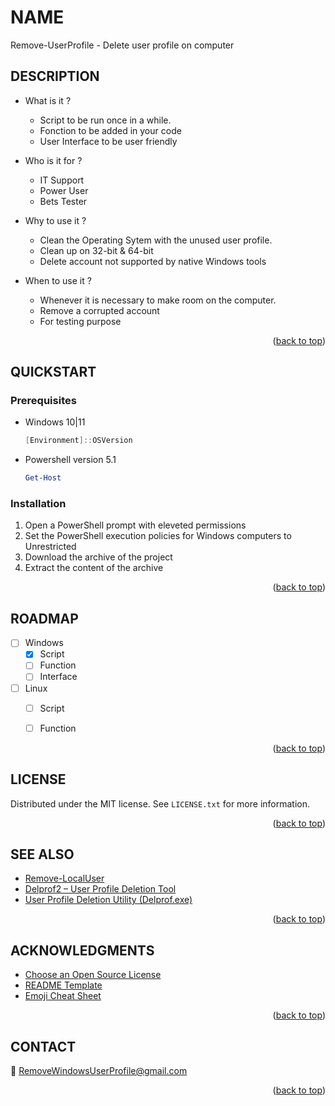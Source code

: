 <!-- Back to top link -->
<a name="readme-top"></a>
<!--

<!-- NAME -->
# NAME
Remove-UserProfile - Delete user profile on computer

<!-- ABOUT THE PROJECT -->
## DESCRIPTION
* What is it ?
    - Script to be run once in a while.
    - Fonction to be added in your code
    - User Interface to be user friendly
    
* Who is it for ?
    - IT Support
    - Power User
    - Bets Tester
    
 * Why to use it ? 
    - Clean the Operating Sytem with the unused user profile.
    - Clean up on 32-bit & 64-bit
    - Delete account not supported by native Windows tools
    
 * When to use it ?
    - Whenever it is necessary to make room on the computer.
    - Remove a corrupted account
    - For testing purpose
    
 <p align="right">(<a href="#readme-top">back to top</a>)</p>
 
<!-- Getting Started -->
## QUICKSTART

### Prerequisites
* Windows 10|11
    ```ps1 
    [Environment]::OSVersion
    ```
* Powershell version 5.1
    ```ps1
    Get-Host
    ```

### Installation

1. Open a PowerShell prompt with eleveted permissions
2. Set the PowerShell execution policies for Windows computers to Unrestricted
3. Download the archive of the project
4. Extract the content of the archive


 <p align="right">(<a href="#readme-top">back to top</a>)</p>

<!-- ROADMAP -->
## ROADMAP

- [ ] Windows
    - [x] Script
    - [ ] Function
    - [ ] Interface

- [ ] Linux
    - [ ] Script
    - [ ] Function   
   

<p align="right">(<a href="#readme-top">back to top</a>)</p>


<!-- LICENSE -->
## LICENSE

Distributed under the MIT license. See `LICENSE.txt` for more information.

<p align="right">(<a href="#readme-top">back to top</a>)</p>

<!-- ACKNOWLEDGMENTS -->
## SEE ALSO
* [Remove-LocalUser](https://learn.microsoft.com/en-gb/powershell/module/microsoft.powershell.localaccounts/remove-localuser)
* [Delprof2 – User Profile Deletion Tool](https://helgeklein.com/free-tools/delprof2-user-profile-deletion-tool)
* [User Profile Deletion Utility (Delprof.exe)](https://www.microsoft.com/en-us/download/details.aspx?id=5405) 

<p align="right">(<a href="#readme-top">back to top</a>)</p>

<!-- ACKNOWLEDGMENTS -->
## ACKNOWLEDGMENTS
* [Choose an Open Source License](https://choosealicense.com)
* [README Template](https://github.com/othneildrew/Best-README-Template)
* [Emoji Cheat Sheet](https://github.com/ikatyang/emoji-cheat-sheet)

<p align="right">(<a href="#readme-top">back to top</a>)</p>

<!-- CONTACT -->
## CONTACT

:e-mail: RemoveWindowsUserProfile@gmail.com

<p align="right">(<a href="#readme-top">back to top</a>)</p>

